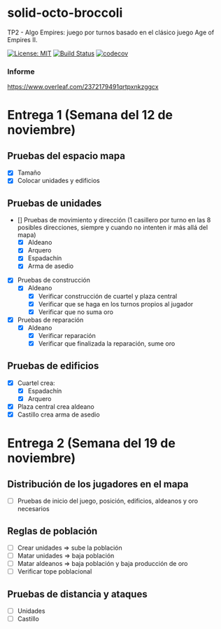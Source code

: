 # solid-octo-broccoli
TP2 - Algo Empires: juego por turnos basado en el clásico juego Age of Empires II.

[![License: MIT](https://img.shields.io/badge/License-MIT-yellow.svg)](https://opensource.org/licenses/MIT)
[![Build Status](https://travis-ci.org/iPetrignani/solid-octo-broccoli.svg?branch=master)](https://travis-ci.org/iPetrignani/solid-octo-broccoli)
[![codecov](https://codecov.io/gh/iPetrignani/solid-octo-broccoli/branch/master/graph/badge.svg)](https://codecov.io/gh/iPetrignani/solid-octo-broccoli)

### Informe
https://www.overleaf.com/2372179491qrtpxnkzggcx

# Entrega 1 (Semana del 12 de noviembre)

## Pruebas del espacio mapa
- [x] Tamaño
- [x] Colocar unidades y edificios

## Pruebas de unidades
- [] Pruebas de movimiento y dirección (1 casillero por turno en las 8 posibles direcciones, siempre y cuando no intenten ir más allá del mapa)
  - [x] Aldeano
  - [x] Arquero
  - [x] Espadachín
  - [x] Arma de asedio
- [x] Pruebas de construcción
  - [x] Aldeano
    - [x] Verificar construcción de cuartel y plaza central
    - [x] Verificar que se haga en los turnos propios al jugador
    - [x] Verificar que no suma oro
- [x] Pruebas de reparación
  - [x] Aldeano
    - [x] Verificar reparación
    - [x] Verificar que finalizada la reparación, sume oro
    
## Pruebas de edificios
- [x] Cuartel crea:
  - [x] Espadachín
  - [x] Arquero
- [x] Plaza central crea aldeano
- [x] Castillo crea arma de asedio

# Entrega 2 (Semana del 19 de noviembre)

## Distribución de los jugadores en el mapa
- [ ] Pruebas de inicio del juego, posición, edificios, aldeanos y oro necesarios

## Reglas de población
- [ ] Crear unidades => sube la población
- [ ] Matar unidades => baja población
- [ ] Matar aldeanos => baja población y baja producción de oro
- [ ] Verificar tope poblacional

## Pruebas de distancia y ataques
- [ ] Unidades
- [ ] Castillo
